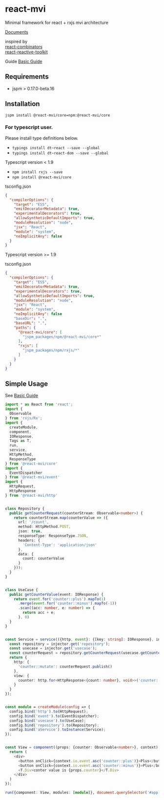 # react-mvi
Minimal framework for react + rxjs mvi architecture

[Documents](http://brn.github.io/react-mvi)

inspired by  
[react-combinators](https://github.com/milankinen/react-combinators)  
[react-reactive-toolkit](https://github.com/milankinen/react-reactive-toolkit)

Guide
[Basic Guide](./docs/basic_guide.md)

## Requirements

- jspm > 0.17.0-beta.16

## Installation

```jspm install @react-mvi/core=npm:@react-mvi/core```

### For typescript user.

Please install type definitions below.

* ```typings install dt~react --save --global```
* ```typings install dt~react-dom --save --global```

Typescript version < 1.9

* ```npm install rxjs --save```
* ```npm install @react-mvi/core```

tsconfig.json
```json
{
  "compilerOptions": {
    "target": "ES5",
    "emitDecoratorMetadata": true,
    "experimentalDecorators": true,
    "allowSyntheticDefaultImports": true,
    "moduleResolution": "node",
    "jsx": "React",
    "module": "system",
    "noImplicitAny": false
  }
}
```

Typescript version >= 1.9

tsconfig.json
```json
{
  "compilerOptions": {
    "target": "ES5",
    "emitDecoratorMetadata": true,
    "experimentalDecorators": true,
    "allowSyntheticDefaultImports": true,
    "moduleResolution": "node",
    "jsx": "React",
    "module": "system",
    "noImplicitAny": false
    "baseDir": ".",
    "baseURL": ".",
    "paths": {
      "@react-mvi/core": [
        "jspm_packages/npm/@react-mvi/core*"
      ],
      "rxjs": [
        "jspm_packages/npm/rxjs/*"
      ]
    }
  }
}
```

## Simple Usage

See [Basic Guide](./docs/basic_guide.md)

```typescript
import * as React from 'react';
import {
  Observable
} from 'rxjs/Rx';
import {
  createModule,
  component,
  IOResponse,
  Tags as T,
  run,
  service,
  HttpMethod,
  ResponseType
} from '@react-mvi/core'
import {
  EventDispatcher
} from '@react-mvi/event'
import {
  HttpRequest,
  HttpResponse
} from '@react-mvi/http'


class Repository {
  public getCounterRequest(counterStream: Observable<number>) {
    return counterStream.map(counterValue => ({
      url: '/count',
      method: HttpMethod.POST,
      json: true,
      responseType: ResponseType.JSON,
      headers: {
        'Content-Type': 'application/json'
      },
      data: {
        count: counterValue
      }
    }));
  }
}


class UseCase {
  public getCounterValue(event: IOResponse) {
    return event.for('counter::plus').mapTo(1)
      .merge(event.for('counter::minus').mapTo(-1))
      .scan((acc: number, e: number) => {
        return acc + e;
      }, 0)
  }
}


const Service = service(({http, event}: {[key: string]: IOResponse}, injector) => {
  const repository = injector.get('repository');
  const usecase = injector.get('usecase');
  const counterRequest = repository.getCounterRequest(usecase.getCounterValue(event));
  return {
    http: {
      'counter::mutate': counterRequest.publish()
    },
    view: {
      counter: http.for<HttpResponse<{count: number}, void>>('counter::mutate').map(e => e.response.count).startWith(0).publish()
    }
  }
});


const module = createModule(config => {
  config.bind('http').to(HttpRequest);
  config.bind('event').to(EventDispatcher);
  config.bind('usecase').to(UseCase);
  config.bind('repository').to(Repository);
  config.bind('aService').toInstance(Service);
});


const View = component((props: {counter: Observable<number>}, context) => {
  return (
    <div>
      <button onClick={context.io.event.asc('counter::plus')}>Plus</button>
      <button onClick={context.io.event.asc('counter::minus')}>Plus</button>
      <T.Div>conter value is {props.counter}</T.Div>
    </div>
  )
});

run({component: View, modules: [module]}, document.querySelector('#app'));
```
